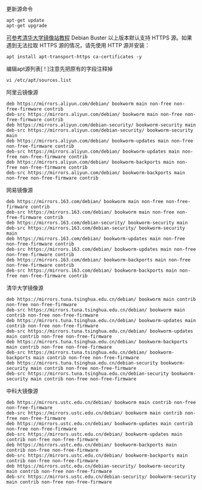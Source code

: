 更新源命令
```
apt-get update 
apt-get upgrade 
```
[可参考清华大学镜像站教程](https://mirrors.tuna.tsinghua.edu.cn/help/debian/#:~:text=%E4%B8%80%E8%88%AC%E6%83%85%E5%86%B5%E4%B8%8B%EF%BC%8C%E5%B0%86%20%2Fetc%2Fapt%2Fsources.list%20%E6%96%87%E4%BB%B6%E4%B8%AD,Debian%20%E9%BB%98%E8%AE%A4%E7%9A%84%E6%BA%90%E5%9C%B0%E5%9D%80%20http%3A%2F%2Fdeb.debian.org%2F%20%E6%9B%BF%E6%8D%A2%E4%B8%BA%E9%95%9C%E5%83%8F%E5%9C%B0%E5%9D%80%E5%8D%B3%E5%8F%AF%E3%80%82)
Debian Buster 以上版本默认支持 HTTPS 源。如果遇到无法拉取 HTTPS 源的情况，请先使用 HTTP 源并安装：
```
apt install apt-transport-https ca-certificates -y
```
编辑apt源列表[ ! ]注意先把原有的字段注释掉
```
vi /etc/apt/sources.list
```
阿里云镜像源
```
deb https://mirrors.aliyun.com/debian/ bookworm main non-free non-free-firmware contrib
deb-src https://mirrors.aliyun.com/debian/ bookworm main non-free non-free-firmware contrib
deb https://mirrors.aliyun.com/debian-security/ bookworm-security main
deb-src https://mirrors.aliyun.com/debian-security/ bookworm-security main
deb https://mirrors.aliyun.com/debian/ bookworm-updates main non-free non-free-firmware contrib
deb-src https://mirrors.aliyun.com/debian/ bookworm-updates main non-free non-free-firmware contrib
deb https://mirrors.aliyun.com/debian/ bookworm-backports main non-free non-free-firmware contrib
deb-src https://mirrors.aliyun.com/debian/ bookworm-backports main non-free non-free-firmware contrib
```
网易镜像源
```
deb https://mirrors.163.com/debian/ bookworm main non-free non-free-firmware contrib
deb-src https://mirrors.163.com/debian/ bookworm main non-free non-free-firmware contrib
deb https://mirrors.163.com/debian-security/ bookworm-security main
deb-src https://mirrors.163.com/debian-security/ bookworm-security main
deb https://mirrors.163.com/debian/ bookworm-updates main non-free non-free-firmware contrib
deb-src https://mirrors.163.com/debian/ bookworm-updates main non-free non-free-firmware contrib
deb https://mirrors.163.com/debian/ bookworm-backports main non-free non-free-firmware contrib
deb-src https://mirrors.163.com/debian/ bookworm-backports main non-free non-free-firmware contrib
```
清华大学镜像源
```
deb https://mirrors.tuna.tsinghua.edu.cn/debian/ bookworm main contrib non-free non-free-firmware
deb-src https://mirrors.tuna.tsinghua.edu.cn/debian/ bookworm main contrib non-free non-free-firmware
deb https://mirrors.tuna.tsinghua.edu.cn/debian/ bookworm-updates main contrib non-free non-free-firmware
deb-src https://mirrors.tuna.tsinghua.edu.cn/debian/ bookworm-updates main contrib non-free non-free-firmware
deb https://mirrors.tuna.tsinghua.edu.cn/debian/ bookworm-backports main contrib non-free non-free-firmware
deb-src https://mirrors.tuna.tsinghua.edu.cn/debian/ bookworm-backports main contrib non-free non-free-firmware
deb https://mirrors.tuna.tsinghua.edu.cn/debian-security bookworm-security main contrib non-free non-free-firmware
deb-src https://mirrors.tuna.tsinghua.edu.cn/debian-security bookworm-security main contrib non-free non-free-firmware
```
中科大镜像源
```
deb https://mirrors.ustc.edu.cn/debian/ bookworm main contrib non-free non-free-firmware
deb-src https://mirrors.ustc.edu.cn/debian/ bookworm main contrib non-free non-free-firmware
deb https://mirrors.ustc.edu.cn/debian/ bookworm-updates main contrib non-free non-free-firmware
deb-src https://mirrors.ustc.edu.cn/debian/ bookworm-updates main contrib non-free non-free-firmware
deb https://mirrors.ustc.edu.cn/debian/ bookworm-backports main contrib non-free non-free-firmware
deb-src https://mirrors.ustc.edu.cn/debian/ bookworm-backports main contrib non-free non-free-firmware
deb https://mirrors.ustc.edu.cn/debian-security/ bookworm-security main contrib non-free non-free-firmware
deb-src https://mirrors.ustc.edu.cn/debian-security/ bookworm-security main contrib non-free non-free-firmware
```